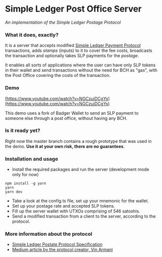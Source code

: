 # Simple Ledger Post Office Server
_An implementation of the Simple Ledger Postage Protocol_

### What it does, exactly?
It is a server that accepts modified [Simple Ledger Payment Protocol](https://github.com/simpleledger/slp-specifications/blob/master/slp-payment-protocol.md) transactions, adds _stamps_ (inputs) to it to cover the
fee costs, broadcasts the transaction and optionally takes SLP payments for the _postage_.

It enables all sorts of applications where the user can have only SLP tokens in their wallet and send transactions without the need for BCH as "gas", with the Post Office covering the costs of the transaction.

### Demo
[https://www.youtube.com/watch?v=NGCzujDCgYs](https://www.youtube.com/watch?v=NGCzujDCgYs)

This demo uses a fork of Badger Wallet to send an SLP payment to someone else through a post office, without having any BCH.

### Is it ready yet?
Right now the master branch contains a rough prototype that was used in the demo. 
**Use it at your own risk, there are no guarantees**.

### Installation and usage

- Install the required packages and run the server (development mode only for now)

```
npm install -g yarn
yarn
yarn dev
```

- Take a look at the config.ts file, set up your mnemonic for the wallet.
- Set up your postage rate and accepted SLP tokens.
- Fill up the server wallet with UTXOs comprising of 546 satoshis.
- Send a modified transaction from a client to the server, according to the protocol.

### More information about the protocol

- [Simple Ledger Postate Protocol Specification](https://github.com/simpleledger/slp-specifications/blob/master/slp-postage-protocol.md)
- [Medium article by the protocol creator, Vin Armani](https://medium.com/@vinarmani/simple-ledger-postage-protocol-enabling-a-true-slp-token-ecosystem-on-bitcoin-cash-f960a58c16c4)
